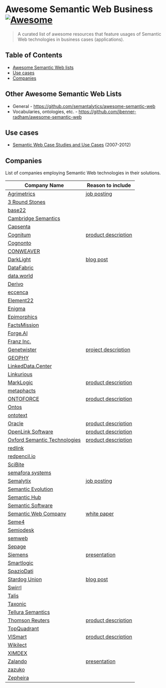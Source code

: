 # Awesome Semantic Web Business [![Awesome](https://awesome.re/badge.svg)](https://awesome.re)

> A curated list of awesome resources that feature usages of Semantic Web technologies in business cases (applications).

## Table of Contents

- [Awesome Semantic Web lists](#awesome-semantic-web-lists)
- [Use cases](#use-cases)
- [Companies](#companies)

## Other Awesome Semantic Web Lists

- General - https://github.com/semantalytics/awesome-semantic-web
- Vocabularies, ontologies, etc. - https://github.com/jbenner-radham/awesome-semantic-web

## Use cases

- [Semantic Web Case Studies and Use Cases](https://www.w3.org/2001/sw/sweo/public/UseCases/) (2007-2012)

## Companies

List of companies employing Semantic Web technologies in their solutions.

Company Name                             | Reason to include 
-----------------------------------------|-------------------
[Agrimetrics](https://agrimetrics.co.uk) | [job posting](https://web.archive.org/web/20190320203317/https://agrimetrics.co.uk/careers/semantic-web-linked-data-scientist-at-agrimetrics)
[3 Round Stones](http://3roundstones.com) |
[base22](http://base22.com) |
[Cambridge Semantics](https://www.cambridgesemantics.com) |
[Capsenta](https://capsenta.com) |
[Cognitum](https://www.cognitum.eu/) | [product description](https://www.cognitum.eu/semantics/Tools/SparqlExcelTools.aspx)
[Cognonto](http://cognonto.com) |
[CONWEAVER](https://www.conweaver.com) |
[DarkLight](https://www.darklight.ai) | [blog post](https://www.darklight.ai/blog/artificial-intelligence-belief-propagation-with-a-common-object-model)
[DataFabric](http://datafabric.cc) |
[data.world](https://data.world) |
[Derivo](http://derivo.de) |
[eccenca](https://www.eccenca.com) |
[Element22](http://www.element-22.com/) |
[Enigma](https://www.enigma.com) |
[Epimorphics](https://www.epimorphics.com) |
[FactsMission](https://factsmission.com) |
[Forge.AI](https://www.forge.ai) |
[Franz Inc.](https://franz.com/) |
[Genetwister](https://www.genetwister.nl) | [project description](https://www.genetwister.nl/projecten/semantic-web)
[GEOPHY](https://geophy.com) |
[LinkedData.Center](http://linkeddata.center) |
[Linkurious](https://linkurio.us) |
[MarkLogic](https://www.marklogic.com/) | [product description](https://cdn1.marklogic.com/wp-content/uploads/2018/01/Semantics-Datasheet.pdf)
[metaphacts](http://metaphacts.com) |
[ONTOFORCE](https://www.ontoforce.com) | [product description](https://www.ontoforce.com/technology)
[Ontos](http://ontos.com) |
[ontotext](https://ontotext.com) |
[Oracle](https://www.oracle.com) | [product description](https://www.oracle.com/technetwork/database/options/spatialandgraph/overview/rdfsemantic-graph-1902016.html)
[OpenLink Software](https://www.openlinksw.com/) | [product description](https://virtuoso.openlinksw.com/)
[Oxford Semantic Technologies](https://www.oxfordsemantic.tech) | [product description](https://www.oxfordsemantic.tech/product)
[redlink](https://redlink.co) |
[redpencil.io](https://redpencil.io/) |
[SciBite](https://www.scibite.com/) |
[semafora systems](www.semafora-systems.com) |
[Semalytix](https://semalytix.com) | [job posting](https://www.semalytix.com/wp-content/uploads/2019/01/jobs_software_developer_with_graph_affinity.pdf)
[Semantic Evolution](http://www.semantic-evolution.com) |
[Semantic Hub](http://www.semantic-hub.com/) |
[Semantic Software](http://semanticsoftware.com) |
[Semantic Web Company](https://semantic-web.com) | [white paper](https://www.poolparty.biz/wp-content/uploads/2017/08/IDC_Paper_How_Semantic_Technologies_Steer_Cognitive_Applications.pdf)
[Seme4](http://www.seme4.com) |
[Semiodesk](https://www.semiodesk.com) |
[semweb](https://semweb.ch) |
[Sepage](https://www.sepage.fr) |
[Siemens](https://www.siemens.com) | [presentation](https://indico.cern.ch/event/669648/contributions/2838194/attachments/1581790/2499984/CERN_Open_Lab_Technical_Workshop_-_SIEMENS_AG_-_FISHKIN_-_11-01-2018.pdf)
[Smartlogic](https://www.smartlogic.com) |
[SpazioDati](https://www.spaziodati.eu) |
[Stardog Union](https://www.stardog.com) | [blog post](https://www.stardog.com/blog/nasas-knowledge-graph/)
[Swirrl](http://www.swirrl.com) |
[Talis](https://talis.com) |
[Taxonic](https://www.taxonic.com) |
[Tellura Semantics](http://tellurasemantics.com) |
[Thomson Reuters](https://www.thomsonreuters.com) | [product description](https://permid.org/)
[TopQuadrant](https://www.topquadrant.com) |
[VISmart](http://vismart.biz) | [product description](http://ontodia.org/)
[Wikilect](https://wikilect.ru/) |
[XIMDEX](http://www.ximdex.com) |
[Zalando](http://www.zalando.com/) | [presentation](https://www.youtube.com/watch?v=1cQEWVxCJUk&list=PLxzIV5KV6zVWpidIfuuwaZzeFJFKvF0MC&index=10)
[zazuko](http://www.zazuko.com) |
[Zepheira](https://zepheira.com) |
